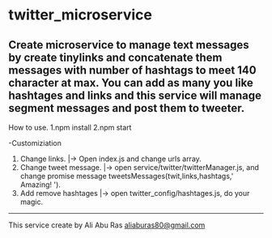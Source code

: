 # twitter_microservice
Create microservice to manage text messages by create tinylinks and concatenate them messages with number of hashtags to meet 140 character at max.
You can add as many you like hashtages and links and this service will manage segment messages and post them to tweeter.
---------------------------------------------------------------------------------------------------------------------------------
How to use.
  1.npm install
  2.npm start


-Customiziation 
  1. Change links. 
    |-> Open index.js and change urls array.
  2. Change tweet message.
     |-> open service/twitter/twitterManager.js, and change promise message  tweetsMessages(twit,links,hashtags,' Amazing! ').
  3. Add remove hashtages
     |-> open twitter_config/hashtages.js, do your magic.
---------------------------------------------------------------------------------------------------------------------------------
This service create by Ali Abu Ras
aliaburas80@gmail.com
